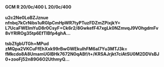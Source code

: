 #### GCM R 20/0c/400 L 20/0c/400
**u2c2Ne0LoBZJznue**<br/>**nfnbq7kCrNibs1uRGIpCmHpWR7tyPTuzFDZmZPixjkY=**<br/>**L7UcaFWElmYuD8r0CsyF+Ck6r2/8GwkefF47xgLk0NZmvqJ9VOhgdmFv8vYRlROg35tp6EfTlBfp4ghA...**<br/><br/>
**tsbZfgbUTGh+MPud**<br/>**zMQpa2VKCuFfEhXxk99rBwGWEkuIhFM6aI7Yu3MTJ3k=**<br/>**fMkcdo8A8UmamUGIBHk7672N0qABf/t+/KRSAJrjkt7ciAtSU0M2DDVsBJ0+zooFj52n89G6O2UthmyQ...**
